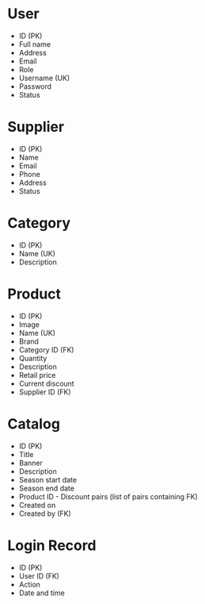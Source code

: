 # User

- ID (PK)
- Full name
- Address
- Email
- Role
- Username (UK)
- Password
- Status

# Supplier

- ID (PK)
- Name
- Email
- Phone
- Address
- Status

# Category

- ID (PK)
- Name (UK)
- Description

# Product

- ID (PK)
- Image
- Name (UK)
- Brand
- Category ID (FK)
- Quantity
- Description
- Retail price
- Current discount
- Supplier ID (FK)

# Catalog

- ID (PK)
- Title
- Banner
- Description
- Season start date
- Season end date
- Product ID - Discount pairs (list of pairs containing FK)
- Created on
- Created by (FK)

# Login Record

- ID (PK)
- User ID (FK)
- Action
- Date and time
